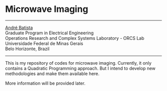 # Microwave Imaging
***

[André Batista](mailto:andre-costa@ufmg.br)  
Graduate Program in Electrical Engineering  
Operations Research and Complex Systems Laboratory - ORCS Lab  
Universidade Federal de Minas Gerais  
Belo Horizonte, Brazil  

***

This is my repository of codes for microwave imaging. Currently, it only contains a Quadratic Programming approach. But I intend to develop new methodologies and make them available here.  

More information will be provided later.
